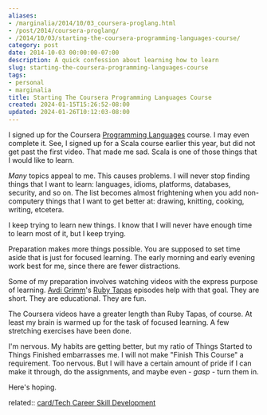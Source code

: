 ```yaml
---
aliases:
- /marginalia/2014/10/03_coursera-proglang.html
- /post/2014/coursera-proglang/
- /2014/10/03/starting-the-coursera-programming-languages-course/
category: post
date: 2014-10-03 00:00:00-07:00
description: A quick confession about learning how to learn
slug: starting-the-coursera-programming-languages-course
tags:
- personal
- marginalia
title: Starting The Coursera Programming Languages Course
created: 2024-01-15T15:26:52-08:00
updated: 2024-01-26T10:12:03-08:00
---
```


I signed up for the Coursera [Programming Languages](https://www.coursera.org/course/proglang) course. I may even complete it. See, I signed up for a Scala course earlier this year, but did not get past the first video. That made me sad. Scala is one of those things that I would like to learn.

<!--more-->

*Many* topics appeal to me. This causes problems. I will never stop finding things that I want to learn: languages, idioms, platforms, databases, security, and so on. The list becomes almost frightening when you add non-computery things that I want to get better at: drawing, knitting, cooking, writing, etcetera.

I keep trying to learn new things. I know that I will never have enough time to learn most of it, but I keep trying.

Preparation makes more things possible. You are supposed to set time aside that is just for focused learning. The early morning and early evening work best for me, since there are fewer distractions.

Some of my preparation involves watching videos with the express purpose of learning. [Avdi Grimm](http://about.avdi.org/)'s [Ruby Tapas](http://www.rubytapas.com/) episodes help with that goal. They are short. They are educational. They are fun.

The Coursera videos have a greater length than Ruby Tapas, of course. At least my brain is warmed up for the task of focused learning. A few stretching exercises have been done.

I'm nervous. My habits are getting better, but my ratio of Things Started to Things Finished embarrasses me. I will not make "Finish This Course" a requirement. Too nervous. But I will have a certain amount of pride if I can make it through, do the assignments, and maybe even - *gasp* - turn them in.

Here's hoping.

related:: [card/Tech Career Skill Development](../../../card/Tech%20Career%20Skill%20Development.md)
